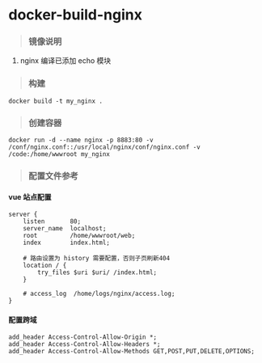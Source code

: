 # docker-build-nginx

> ### 镜像说明
1. nginx 编译已添加 echo 模块

> ### 构建
```shell script
docker build -t my_nginx .
```

> ### 创建容器
```shell script
docker run -d --name nginx -p 8883:80 -v /conf/nginx.conf::/usr/local/nginx/conf/nginx.conf -v /code:/home/wwwroot my_nginx
```

> ### 配置文件参考
#### vue 站点配置
```shell script
server {
    listen       80;
    server_name  localhost;
    root         /home/wwwroot/web;
    index        index.html;
    
    # 路由设置为 history 需要配置，否则子页刷新404
    location / {
        try_files $uri $uri/ /index.html;
    }

    # access_log  /home/logs/nginx/access.log;
}

```
#### 配置跨域
```shell script
add_header Access-Control-Allow-Origin *;
add_header Access-Control-Allow-Headers *;
add_header Access-Control-Allow-Methods GET,POST,PUT,DELETE,OPTIONS;
```
